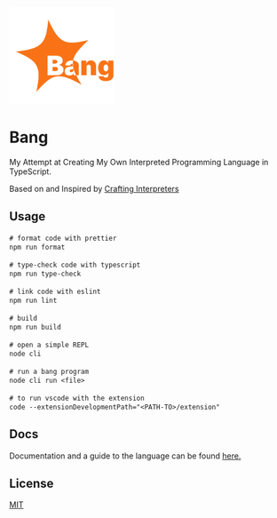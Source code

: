 <img src="./Logo.svg" height="175px">

# Bang

My Attempt at Creating My Own Interpreted Programming Language in TypeScript.

Based on and Inspired by [Crafting Interpreters](https://craftinginterpreters.com/)

## Usage

```
# format code with prettier
npm run format

# type-check code with typescript
npm run type-check

# link code with eslint
npm run lint

# build
npm run build

# open a simple REPL
node cli

# run a bang program
node cli run <file>

# to run vscode with the extension
code --extensionDevelopmentPath="<PATH-TO>/extension"
```

## Docs

Documentation and a guide to the language can be found [here.](./docs.md)

## License

[MIT](./LICENSE)
